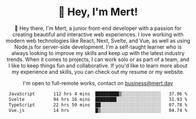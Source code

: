<div align="center">
  <h1 align="center">👋 Hey, I'm Mert! </h1>
<p>
 🎉 Hey there, I'm Mert, a junior front-end developer with a passion for creating beautiful and interactive web experiences. I love working with modern web technologies like React, Next, Svelte, and Vue, as well as using Node.js for server-side development. I'm a self-taught learner who is always looking to improve my skills and keep up with the latest industry trends. When it comes to projects, I can work solo or as part of a team, and I like to keep things fun and collaborative. If you'd like to learn more about my experience and skills, you can check out my resume or my website.
</p>

  I'm open to full-remote works, contact on [business@mert.day](mailto:business@mert.day) 
  
<!--START_SECTION:waka-->

```txt
JavaScript       112 hrs 4 mins  █████████▒░░░░░░░░░░░░░░░   37.96 %
Svelte           94 hrs 16 mins  ████████░░░░░░░░░░░░░░░░░   31.93 %
TypeScript       22 hrs 59 mins  ██░░░░░░░░░░░░░░░░░░░░░░░   07.78 %
Vue.js           14 hrs          █▒░░░░░░░░░░░░░░░░░░░░░░░   04.74 %
```

<!--END_SECTION:waka-->
